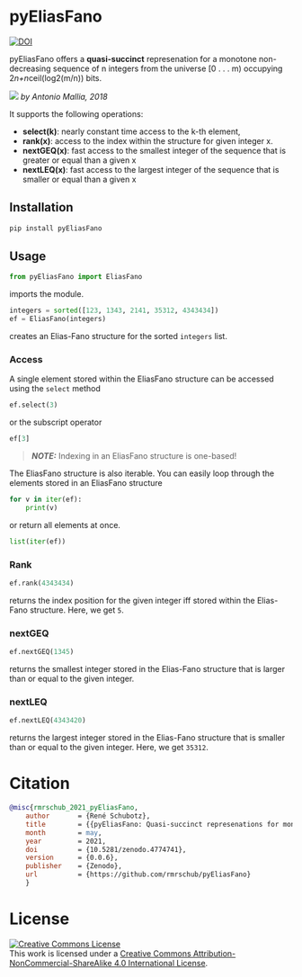 # pyEliasFano
[![DOI](https://zenodo.org/badge/367291041.svg)](https://zenodo.org/badge/latestdoi/367291041)

pyEliasFano offers a **quasi-succinct** represenation for a monotone non-decreasing sequence of n integers from 
the universe [0 . . . m) occupying 2*n+n*ceil(log2(m/n)) bits.

![](https://www.antoniomallia.it/uploads/Elias-Fano.png)
*by Antonio Mallia, 2018*

It supports the following operations:
- **select(k)**: nearly constant time access to the k-th element,
- **rank(x)**: access to the index within the structure for given integer x.
- **nextGEQ(x)**: fast access to the smallest integer of the sequence that is greater or equal than a given x
- **nextLEQ(x)**: fast access to the largest integer of the sequence that is smaller or equal than a given x

## Installation
```bash
pip install pyEliasFano
```

## Usage
```python
from pyEliasFano import EliasFano
```
imports the module.

```python
integers = sorted([123, 1343, 2141, 35312, 4343434])
ef = EliasFano(integers)
```
creates an Elias-Fano structure for the sorted ``integers`` list. 

### Access
A single element stored within the EliasFano structure can be accessed using the ``select`` method
```python
ef.select(3)
```
or the subscript operator
```python
ef[3]
```

> **_NOTE:_**  Indexing in an EliasFano structure is one-based!

The EliasFano structure is also iterable. You can easily loop through the elements stored in an EliasFano structure
```python
for v in iter(ef):
    print(v)    
```
or return all elements at once. 
```python
list(iter(ef))
```

### Rank
```python
ef.rank(4343434)
```
returns the index position for the given integer iff stored within the Elias-Fano structure. 
Here, we get ``5``.

### nextGEQ
```python
ef.nextGEQ(1345)
```
returns the smallest integer stored in the Elias-Fano structure that is larger than or equal to the given integer. 
### nextLEQ
```python
ef.nextLEQ(4343420)
```
returns the largest integer stored in the Elias-Fano structure that is smaller than or equal to the given integer.
Here, we get ``35312``. 

# Citation
```bibtex
@misc{rmrschub_2021_pyEliasFano,
    author       = {René Schubotz},
    title        = {{pyEliasFano: Quasi-succinct represenations for monotone non-decreasing sequences of integers.}},
    month        = may,
    year         = 2021,
    doi          = {10.5281/zenodo.4774741},
    version      = {0.0.6},
    publisher    = {Zenodo},
    url          = {https://github.com/rmrschub/pyEliasFano}
    }
```

# License
<a rel="license" href="http://creativecommons.org/licenses/by-nc-sa/4.0/"><img alt="Creative Commons License" style="border-width:0" src="https://i.creativecommons.org/l/by-nc-sa/4.0/80x15.png" /></a><br />This work is licensed under a <a rel="license" href="http://creativecommons.org/licenses/by-nc-sa/4.0/">Creative Commons Attribution-NonCommercial-ShareAlike 4.0 International License</a>.
